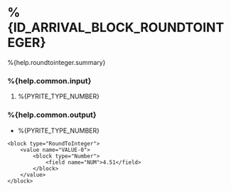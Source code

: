# %{ID_ARRIVAL_BLOCK_ROUNDTOINTEGER}

%{help.roundtointeger.summary}

### %{help.common.input}

1. %{PYRITE_TYPE_NUMBER}

### %{help.common.output}

-   %{PYRITE_TYPE_NUMBER}

```
<block type="RoundToInteger">
    <value name="VALUE-0">
        <block type="Number">
            <field name="NUM">4.51</field>
        </block>
    </value>
</block>
```